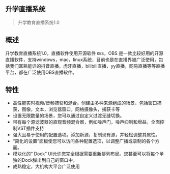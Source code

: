 ## 升学直播系统

> 升学教育直播系统1.0

## 概述

升学教育直播系统1.0，直播软件使用开源软件 `OBS`，OBS 是一款比较好用的开源直播软件，支持windows，mac，linux系统，目前也是在直播界被广泛使用，包括我们耳熟能详的抖音直播，虎牙直播，bilibili直播，yy直播，网易直播等等直播平台，都在广泛使用OBS直播软件。


## 特性

- 高性能实时视频/音频捕获和混合。创建由多种来源组成的场景，包括窗口捕获，图像，文本，浏览器窗口，网络摄像头，捕获卡等
- 设置无限数量的场景，您可以通过自定义过渡无缝切换。
- 带有每个源滤波器的直观音频混合器，例如噪声门，噪声抑制和增益。全面控制VST插件支持
- 强大且易于使用的配置选项。添加新源，复制现有源，并轻松调整其属性。
- “简化的设置”面板使您可以访问各种配置选项，以调整广播或录制的各个方面。
- 模块化的“ Dock” UI允许您完全根据需要重新排列布局。您甚至可以将每个单独的Dock弹出到自己的窗口中。
- 成熟稳定，大机构大平台广泛使用
